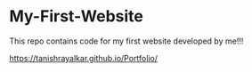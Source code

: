 # My-First-Website
This repo contains code for my first website developed by me!!!

 https://tanishrayalkar.github.io/Portfolio/
